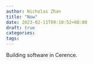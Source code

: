 ```yaml
---
author: Nicholas Zhan
title: "Now"
date: 2023-02-11T09:10:52+08:00
draft: true
categories:
tags:
---
```


Building software in Cerence.